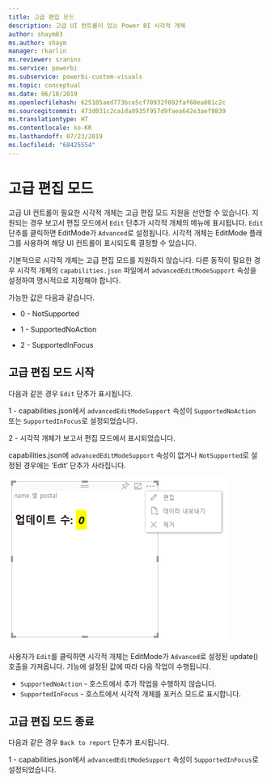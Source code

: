 ```yaml
---
title: 고급 편집 모드
description: 고급 UI 컨트롤이 있는 Power BI 시각적 개체
author: shaym83
ms.author: shaym
manager: rkarlin
ms.reviewer: sranins
ms.service: powerbi
ms.subservice: powerbi-custom-visuals
ms.topic: conceptual
ms.date: 06/18/2019
ms.openlocfilehash: 625105aed773bce5cf70932f092faf60ea001c2c
ms.sourcegitcommit: 473d031c2ca1da8935f957d9faea642e3aef9839
ms.translationtype: HT
ms.contentlocale: ko-KR
ms.lasthandoff: 07/23/2019
ms.locfileid: "68425554"
---
```

# <a name="advanced-edit-mode"></a>고급 편집 모드

고급 UI 컨트롤이 필요한 시각적 개체는 고급 편집 모드 지원을 선언할 수 있습니다.
지원되는 경우 보고서 편집 모드에서 `Edit` 단추가 시각적 개체의 메뉴에 표시됩니다.
`Edit` 단추를 클릭하면 EditMode가 `Advanced`로 설정됩니다.
시각적 개체는 EditMode 플래그를 사용하여 해당 UI 컨트롤이 표시되도록 결정할 수 있습니다.

기본적으로 시각적 개체는 고급 편집 모드를 지원하지 않습니다.
다른 동작이 필요한 경우 시각적 개체의 `capabilities.json` 파일에서 `advancedEditModeSupport` 속성을 설정하여 명시적으로 지정해야 합니다.

가능한 값은 다음과 같습니다.

- 0 - NotSupported

- 1 - SupportedNoAction

- 2 - SupportedInFocus

## <a name="entering-advanced-edit-mode"></a>고급 편집 모드 시작

다음과 같은 경우 `Edit` 단추가 표시됩니다.

 1 - capabilities.json에서 `advancedEditModeSupport` 속성이 `SupportedNoAction` 또는 `SupportedInFocus`로 설정되었습니다.

 2 - 시각적 개체가 보고서 편집 모드에서 표시되었습니다.

capabilities.json에 `advancedEditModeSupport` 속성이 없거나 `NotSupported`로 설정된 경우에는 ‘Edit’ 단추가 사라집니다.

![편집 모드 시작](./media/edit-mode.png)

사용자가 `Edit`를 클릭하면 시각적 개체는 EditMode가 `Advanced`로 설정된 update() 호출을 가져옵니다.
기능에 설정된 값에 따라 다음 작업이 수행됩니다.

* `SupportedNoAction` - 호스트에서 추가 작업을 수행하지 않습니다.
* `SupportedInFocus` - 호스트에서 시각적 개체를 포커스 모드로 표시합니다.

## <a name="exiting-advanced-edit-mode"></a>고급 편집 모드 종료

다음과 같은 경우 `Back to report` 단추가 표시됩니다.

1 - capabilities.json에서 `advancedEditModeSupport` 속성이 `SupportedInFocus`로 설정되었습니다.
